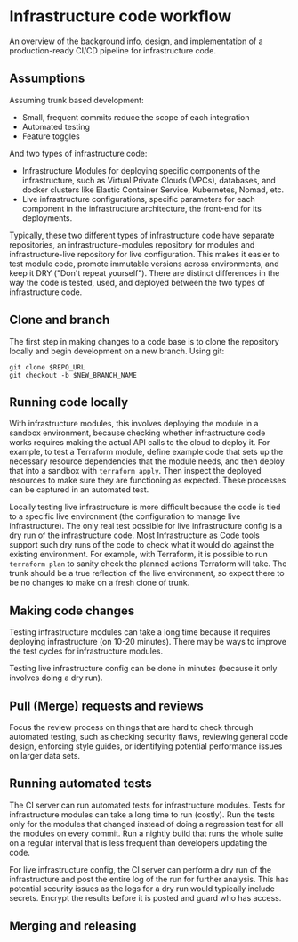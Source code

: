 # Infrastructure code workflow

An overview of the background info, design, and implementation of a production-ready CI/CD pipeline for infrastructure 
code.

## Assumptions

Assuming trunk based development:

*   Small, frequent commits reduce the scope of each integration
*   Automated testing
*   Feature toggles

And two types of infrastructure code:

*   Infrastructure Modules for deploying specific components of the infrastructure, such as Virtual Private Clouds (VPCs), databases, and docker clusters like Elastic Container Service, Kubernetes, Nomad, etc.
*   Live infrastructure configurations, specific parameters for each component in the infrastructure architecture, the front-end for its deployments.

Typically, these two different types of infrastructure code have separate repositories, an infrastructure-modules 
repository for modules and infrastructure-live repository for live configuration. This makes it easier to test module 
code, promote immutable versions across environments, and keep it DRY ("Don't repeat yourself"). There are distinct differences in the way the code is tested, used, and deployed between the two types of infrastructure 
code.

## Clone and branch

The first step in making changes to a code base is to clone the repository locally and begin development on a new 
branch. Using git:

    git clone $REPO_URL
    git checkout -b $NEW_BRANCH_NAME

## Running code locally

With infrastructure modules, this involves deploying the module in a sandbox environment, because checking whether 
infrastructure code works requires making the actual API calls to the cloud to deploy it. For example, to test a 
Terraform module, define example code that sets up the necessary resource dependencies that the module needs, and then 
deploy that into a sandbox with `terraform apply`. Then inspect the deployed resources to make sure they are 
functioning as expected. These processes can be captured in an automated test.

Locally testing live infrastructure is more difficult because the code is tied to a specific live environment (the 
configuration to manage live infrastructure). The only real test possible for live infrastructure config is a dry run 
of the infrastructure code. Most Infrastructure as Code tools support such dry runs of the code to check what it would 
do against the existing environment. For example, with Terraform, it is possible to run `terraform plan` to sanity 
check the planned actions Terraform will take. The trunk should be a true reflection of the live environment, so 
expect there to be no changes to make on a fresh clone of trunk.

## Making code changes

Testing infrastructure modules can take a long time because it requires deploying infrastructure (on 10-20 minutes). 
There may be ways to improve the test cycles for infrastructure modules.

Testing live infrastructure config can be done in minutes (because it only involves doing a dry run). 

## Pull (Merge) requests and reviews

Focus the review process on things that are hard to check through automated testing, such as checking security flaws, 
reviewing general code design, enforcing style guides, or identifying potential performance issues on larger data sets.

## Running automated tests

The CI server can run automated tests for infrastructure modules. Tests for infrastructure modules can take a long 
time to run (costly). Run the tests only for the modules that changed instead of doing a regression test for all the 
modules on every commit. Run a nightly build that runs the whole suite on a regular interval that is less frequent than 
developers updating the code. 

For live infrastructure config, the CI server can perform a dry run of the infrastructure and post the entire log of 
the run for further analysis. This has potential security issues as the logs for a dry run would typically include 
secrets. Encrypt the results before it is posted and guard who has access.

## Merging and releasing